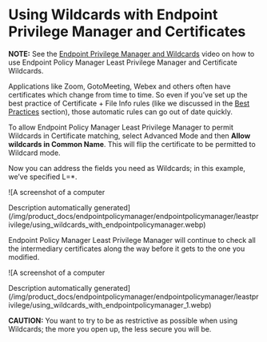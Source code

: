 # Using Wildcards with Endpoint Privilege Manager and Certificates

**NOTE:** See the
[Endpoint Privilege Manager and Wildcards](/docs/endpointpolicymanager/endpointpolicymanager/video/leastprivilege/bestpractices/wildcards.md) video
on how to use Endpoint Policy Manager Least Privilege Manager and Certificate Wildcards.

Applications like Zoom, GotoMeeting, Webex and others often have certificates which change from time
to time. So even if you’ve set up the best practice of Certificate + File Info rules (like we
discussed in the [Best Practices](/docs/endpointpolicymanager/endpointpolicymanager/leastprivilege/bestpractices/overview.md) section), those automatic rules can go
out of date quickly.

To allow Endpoint Policy Manager Least Privilege Manager to permit Wildcards in Certificate
matching, select Advanced Mode and then **Allow wildcards in Common Name**. This will flip the
certificate to be permitted to Wildcard mode.

Now you can address the fields you need as Wildcards; in this example, we’ve specified L=\*.

![A screenshot of a computer

Description automatically
generated](/img/product_docs/endpointpolicymanager/endpointpolicymanager/leastprivilege/using_wildcards_with_endpointpolicymanager.webp)

Endpoint Policy Manager Least Privilege Manager will continue to check all the intermediary
certificates along the way before it gets to the one you modified.

![A screenshot of a computer

Description automatically
generated](/img/product_docs/endpointpolicymanager/endpointpolicymanager/leastprivilege/using_wildcards_with_endpointpolicymanager_1.webp)

**CAUTION:** You want to try to be as restrictive as possible when using Wildcards; the more you
open up, the less secure you will be.
